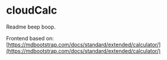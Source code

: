 # cloudCalc

Readme beep boop.

Frontend based on: [https://mdbootstrap.com/docs/standard/extended/calculator/](https://mdbootstrap.com/docs/standard/extended/calculator/) 
